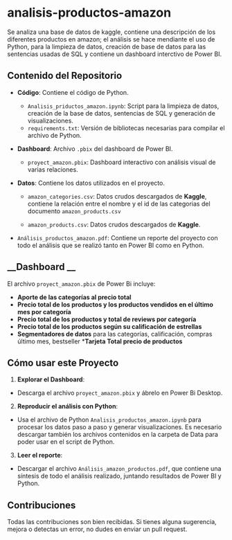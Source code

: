 # analisis-productos-amazon
Se analiza una base de datos de kaggle, contiene una descripción de los diferentes productos en amazon; el análisis se hace mendiante el uso de Python, para la limpieza de datos, creación de base de datos para las sentencias usadas de SQL y contiene un dashboard interctivo de Power BI.

## __Contenido del Repositorio__

* __Código__: Contiene el código de Python.
  * `Analisis_priductos_amazon.ipynb`: Script para la limpieza de datos, creación de la base de datos, sentencias de SQL y generación de visualizaciones.
  * `requirements.txt`: Versión de bibliotecas necesarias para compilar el archivo de Python.

* __Dashboard__: Archivo `.pbix` del dashboard de Power BI.
  * `proyect_amazon.pbix`: Dashboard interactivo con análisis visual de varias relaciones.

* __Datos__: Contiene los datos utilizados en el proyecto.
  
  * `amazon_categories.csv`: Datos crudos descargados de __Kaggle__, contiene la relación entre el nombre y el id de las categorias del documento `amazon_products.csv`
 
  * `amazon_products.csv`: Datos crudos descargados de __Kaggle__.
* `Análisis_productos_amazon.pdf`: Contiene un reporte del proyecto con todo el análisis que se realizó tanto en Power BI como en Python.

## __Dashboard __
El archivo `proyect_amazon.pbix` de Power Bi incluye:

* __Aporte de las categorías al precio total__
* __Precio total de los productos y los productos vendidos en el último mes por categoría__
* __Precio total de los productos y total de reviews por categoría__
* __Precio total de los productos según su calificación de estrellas__
* __Segmentadores de datos__ para las categorías, calificación, compras último mes, bestseller
*__Tarjeta Total precio de productos__ 

## __Cómo usar este Proyecto__

1. __Explorar el Dashboard__:
  * Descarga el archivo `proyect_amazon.pbix` y ábrelo en Power Bi Desktop.
2.  __Reproducir el análisis con Python__:
  * Usa el archivo de Python `Analisis_productos_amazon.ipynb` para procesar los datos paso a paso y generar visualizaciones. Es necesario descargar también los archivos contenidos en la carpeta de Data para poder usar en el script de Python.
3. __Leer el reporte__:
  * Descargar el archivo `Análisis_amazon_productos.pdf`, que contiene una síntesis de todo el análisis realizado, juntando resultados de Power BI y Python.


## __Contribuciones__
Todas las contribuciones son bien recibidas. Si tienes alguna sugerencia, mejora o detectas un error, no dudes en enviar un pull request.



